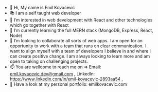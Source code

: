 - 👋 Hi, My name is Emil Kovacevic
- :books: I am a self taught web developer 
- 👀 I’m interested in web development with React and other technologies which go together with React
- 🌱 I’m currently learning the full MERN stack (MongoDB, Express, React, Node)
- 💞️ I’m looking to collaborate all sorts of web apps.
     I am open for an opportunity to work with a team that runs on clear communication. I want to align myself with a team of developers I believe in and where I can create positive change. I am always looking to learn more and am open to taking on challenging projects.
- 📫 You are wellcome to reach me on =>  Email: emil.kovacevic.dev@gmail.com ,
                                          LinkedIn: https://www.linkedin.com/in/emil-kovacevic-2893aa54 ,
- :link: Have a look at my personal portfolio: emilkovacevic.com                                       
 
                                         
                                  

<!---
emilkovacevic/emilkovacevic is a ✨ special ✨ repository because its `README.md` (this file) appears on your GitHub profile.
You can click the Preview link to take a look at your changes.
--->
